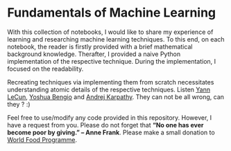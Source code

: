 # Fundamentals of Machine Learning

With this collection of notebooks, I would like to share my experience of learning and researching machine learning techniques. To this end, on each notebook, the reader is firstly provided with a brief mathematical background knowledge. Therafter, I provided a naive Python implementation of the respective technique. During the implementation, I focused on the readability.

Recreating techniques via implementing them from scratch necessitates understanding atomic details of the respective techniques. Listen [Yann LeCun](https://youtu.be/Svb1c6AkRzE?t=693), [Yoshua Bengio](https://youtu.be/pnTLZQhFpaE?t=1269) and [Andrej Karpathy](https://youtu.be/_au3yw46lcg?t=782). They can not be all wrong, can they ? :)


Feel free to use/modify any code provided in this repository. However, I have a request from you.
Please do not forget that **“No one has ever become poor by giving.” – Anne Frank**. 
Please make a small donation to [World Food Programme](https://donatenow.wfp.org/).

